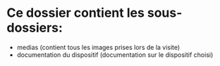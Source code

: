 # Ce dossier contient les sous-dossiers:
* medias (contient tous les images prises lors de la visite)
* documentation du dispositif (documentation sur le dispositif choisi)




